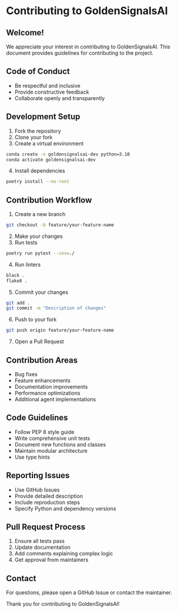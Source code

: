 # Contributing to GoldenSignalsAI

## Welcome!
We appreciate your interest in contributing to GoldenSignalsAI. This document provides guidelines for contributing to the project.

## Code of Conduct
- Be respectful and inclusive
- Provide constructive feedback
- Collaborate openly and transparently

## Development Setup
1. Fork the repository
2. Clone your fork
3. Create a virtual environment
```bash
conda create -n goldensignalsai-dev python=3.10
conda activate goldensignalsai-dev
```
4. Install dependencies
```bash
poetry install --no-root
```

## Contribution Workflow
1. Create a new branch
```bash
git checkout -b feature/your-feature-name
```
2. Make your changes
3. Run tests
```bash
poetry run pytest --cov=./
```
4. Run linters
```bash
black .
flake8 .
```
5. Commit your changes
```bash
git add .
git commit -m "Description of changes"
```
6. Push to your fork
```bash
git push origin feature/your-feature-name
```
7. Open a Pull Request

## Contribution Areas
- Bug fixes
- Feature enhancements
- Documentation improvements
- Performance optimizations
- Additional agent implementations

## Code Guidelines
- Follow PEP 8 style guide
- Write comprehensive unit tests
- Document new functions and classes
- Maintain modular architecture
- Use type hints

## Reporting Issues
- Use GitHub Issues
- Provide detailed description
- Include reproduction steps
- Specify Python and dependency versions

## Pull Request Process
1. Ensure all tests pass
2. Update documentation
3. Add comments explaining complex logic
4. Get approval from maintainers

## Contact
For questions, please open a GitHub Issue or contact the maintainer.

Thank you for contributing to GoldenSignalsAI!
